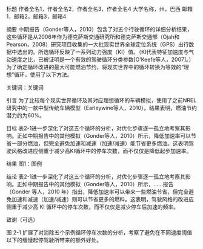 标题
作者全名1，作者全名2，作者全名3，作者全名4
大学名称，州，巴西
邮箱1，邮箱2，邮箱3，邮箱4

摘要
中期报告（Gonder等人，2010）包含了对五个行驶循环的详细分析结果，这些循环是从2006年作为德克萨斯交通研究所和德克萨斯交通部（Ojah和Pearson，2008）研究项目收集的一大批现实世界全球定位系统（GPS）出行数据中选出的。所选循环反映了一系列动力强度（KI）值。（KI代表特征加速度与气动速度之比，已被证明是一个有效的驾驶循环分类参数[O’Keefe等人，2007]。）为了确定循环改进的最大可能燃油节约，将现实世界中的循环转换为等效的“理想”循环，使用了以下方法。

关键词：关键词

引言
为了比较每个现实世界循环及其对应理想循环的车辆模拟，使用了之前NREL研究中的一款中型传统车辆模型（Earleywine等人，2010）。结果表明，燃油节约潜力约为60%。

目标
表2-1进一步深化了对这五个循环的分析，对优化步骤逐一孤立地考察其影响。正如中期报告中的其他模拟（Gonder等人，2010）所示，降低加速率可以节省一部分燃油，但完全避免加速和减速（加速/减速）能节省更多燃油。这表明驾驶风格改进应侧重于减少高KI循环中的停车次数，而不仅仅是降低起步加速率。

结果
图1：图例

结论
表2-1进一步深化了对这五个循环的分析，对优化步骤逐一孤立地考察其影响。正如中期报告中的其他模拟（Gonder等人，2010）所示，……报告（Gonder 等人，2010 年）指出，降低加速率可以带来一些燃油节省，但完全避免加速和减速（加速/减速）则可以节省更多的燃料。这表明，驾驶风格的改进应侧重于减少高 KI 循环中的停车次数，而不仅仅是减少停车后加速的频率。

致谢（可选）

图 2-1 扩展了对消除五个示例循环停车次数的分析，考察了避免在不同速度阈值以下的缓慢起停驾驶所带来的额外好处。
